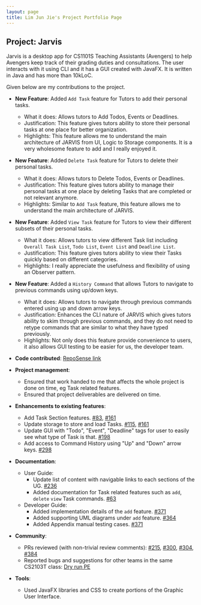 ```yaml
---
layout: page
title: Lim Jun Jie's Project Portfolio Page
---
```


## Project: Jarvis

Jarvis is a desktop app for CS1101S Teaching Assistants (Avengers) to help Avengers keep track of their grading duties and consultations.
The user interacts with it using CLI and it has a GUI created with JavaFX. It is written in Java and has more than 10kLoC.

Given below are my contributions to the project.

* **New Feature**: Added `Add Task` feature for Tutors to add their personal tasks.
  * What it does: Allows tutors to Add Todos, Events or Deadlines.
  * Justification: This feature gives tutors ability to store their personal tasks at one place for better organization.
  * Highlights: This feature allows me to understand the main architecture of JARVIS from UI, Logic to Storage
  components. It is a very wholesome feature to add and I really enjoyed it.

* **New Feature**: Added `Delete Task` feature for Tutors to delete their personal tasks.
  * What it does: Allows tutors to Delete Todos, Events or Deadlines.
  * Justification: This feature gives tutors ability to manage their personal tasks at one place by deleting Tasks that
  are completed or not relevant anymore.
  * Highlights: Similar to `Add Task` feature, this feature allows me to understand the main architecture of JARVIS.

* **New Feature**: Added `View Task` feature for Tutors to view their different subsets of their personal tasks.
  * What it does: Allows tutors to view different Task list including `Overall Task List`, `Todo List`, `Event List`
  and `Deadline List`.
  * Justification: This feature gives tutors ability to view their Tasks quickly based on different categories.
  * Highlights: I really appreciate the usefulness and flexibility of using an Observer pattern.

* **New Feature**: Added a `History Command` that allows Tutors to navigate to previous commands using up/down keys.
  * What it does: Allows tutors to navigate through previous commands entered using up and down arrow keys.
  * Justification: Enhances the CLI nature of JARVIS which gives tutors ability to skim through previous commands, and
  they do not need to retype commands that are similar to what they have typed previously.
  * Highlights: Not only does this feature provide convenience to users, it also allows GUI testing to be easier for us,
  the developer team.

* **Code contributed**: [RepoSense link](https://nus-cs2103-ay2021s1.github.io/tp-dashboard/#breakdown=true&search=asuraxsoul)

* **Project management**:
  * Ensured that work handed to me that affects the whole project is done on time, eg Task related features.
  * Ensured that project deliverables are delivered on time.

* **Enhancements to existing features**:
  * Add Task Section features. [\#83](https://github.com/AY2021S1-CS2103T-W11-2/tp/pull/83), [\#161](https://github.com/AY2021S1-CS2103T-W11-2/tp/pull/161)
  * Update storage to store and load Tasks. [\#115](https://github.com/AY2021S1-CS2103T-W11-2/tp/pull/115), [\#161](https://github.com/AY2021S1-CS2103T-W11-2/tp/pull/161)
  * Update GUI with "Todo", "Event", "Deadline" tags for user to easily see what type of Task is that. [\#198](https://github.com/AY2021S1-CS2103T-W11-2/tp/pull/198)
  * Add access to Command History using "Up" and "Down" arrow keys. [\#298](https://github.com/AY2021S1-CS2103T-W11-2/tp/pull/298)

* **Documentation**:
  * User Guide:
    * Update list of content with navigable links to each sections of the UG. [\#236](https://github.com/AY2021S1-CS2103T-W11-2/tp/pull/236)
    * Added documentation for Task related features such as `add`, `delete` `view` Task commands. [\#63](https://github.com/AY2021S1-CS2103T-W11-2/tp/pull/63)
  * Developer Guide:
    * Added implementation details of the `add` feature. [\#371](https://github.com/AY2021S1-CS2103T-W11-2/tp/pull/371)
    * Added supporting UML diagrams under `add` feature. [\#364](https://github.com/AY2021S1-CS2103T-W11-2/tp/pull/364)
    * Added Appendix manual testing cases. [\#371](https://github.com/AY2021S1-CS2103T-W11-2/tp/pull/371)

* **Community**:
  * PRs reviewed (with non-trivial review comments): [\#215](https://github.com/AY2021S1-CS2103T-W11-2/tp/pull/215),
  [\#300](https://github.com/AY2021S1-CS2103T-W11-2/tp/pull/300), [\#304](https://github.com/AY2021S1-CS2103T-W11-2/tp/pull/304),
  [\#384](https://github.com/AY2021S1-CS2103T-W11-2/tp/pull/384)
  * Reported bugs and suggestions for other teams in the same CS2103T class: [Dry run PE](https://github.com/Asuraxsoul/ped/issues)

* **Tools**:
  * Used JavaFX libraries and CSS to create portions of the Graphic User Interface.

